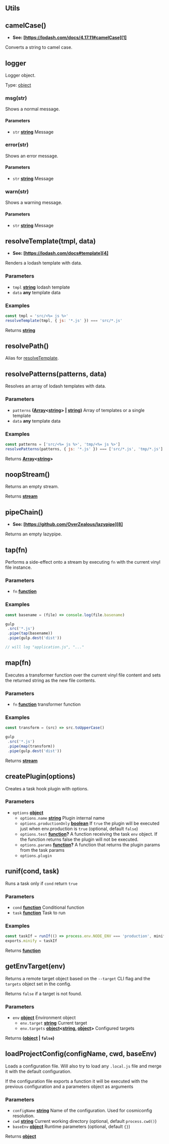 <!-- Generated by documentation.js. Update this documentation by updating the source code. -->

## Utils

## camelCase()

-   **See: [https://lodash.com/docs/4.17.11#camelCase][1]**

Converts a string to camel case.

## logger

Logger object.

Type: [object][2]

### msg(str)

Shows a normal message.

#### Parameters

-   `str` **[string][3]** Message

### error(str)

Shows an error message.

#### Parameters

-   `str` **[string][3]** Message

### warn(str)

Shows a warning message.

#### Parameters

-   `str` **[string][3]** Message

## resolveTemplate(tmpl, data)

-   **See: [https://lodash.com/docs#template][4]**

Renders a lodash template with data.

### Parameters

-   `tmpl` **[string][3]** lodash template
-   `data` **any** template data

### Examples

```javascript
const tmpl = 'src/<%= js %>'
resolveTemplate(tmpl, { js: '*.js' }) === 'src/*.js'
```

Returns **[string][3]** 

## resolvePath()

Alias for [resolveTemplate][5].

## resolvePatterns(patterns, data)

Resolves an array of lodash templates with data.

### Parameters

-   `patterns` **([Array][6]&lt;[string][3]> | [string][3])** Array of templates or a single template
-   `data` **any** template data

### Examples

```javascript
const patterns = ['src/<%= js %>', 'tmp/<%= js %>']
resolvePatterns(patterns, { js: '*.js' }) === ['src/*.js', 'tmp/*.js']
```

Returns **[Array][6]&lt;[string][3]>** 

## noopStream()

Returns an empty stream.

Returns **[stream][7]** 

## pipeChain()

-   **See: [https://github.com/OverZealous/lazypipe][8]**

Returns an empty lazypipe.

## tap(fn)

Performs a side-effect onto a stream by executing `fn` with the current vinyl file instance.

### Parameters

-   `fn` **[function][9]** 

### Examples

```javascript
const basename = (file) => console.log(file.basename)

gulp
 .src('*.js')
 .pipe(tap(basename))
 .pipe(gulp.dest('dist'))

// will log "application.js", "..."
```

## map(fn)

Executes a transformer function over the current vinyl file content
and sets the returned string as the new file contents.

### Parameters

-   `fn` **[function][9]** transformer function

### Examples

```javascript
const transform = (src) => src.toUpperCase()

gulp
 .src('*.js')
 .pipe(map(transform))
 .pipe(gulp.dest('dist'))
```

Returns **[stream][7]** 

## createPlugin(options)

Creates a task hook plugin with options.

### Parameters

-   `options` **[object][2]** 
    -   `options.name` **[string][3]** Plugin internal name
    -   `options.productionOnly` **[boolean][10]** If `true` the plugin will be executed just when env.production is `true` (optional, default `false`)
    -   `options.test` **[function][9]?** A function receiving the task `env` object. If the function returns false the plugin will not be executed.
    -   `options.params` **[function][9]?** A function that returns the plugin params from the task params
    -   `options.plugin`  

## runif(cond, task)

Runs a task only if `cond` return `true`

### Parameters

-   `cond` **[function][9]** Conditional function
-   `task` **[function][9]** Task to run

### Examples

```javascript
const taskIf = runIf(() => process.env.NODE_ENV === 'production', minify)
exports.minify = taskIf
```

Returns **[function][9]** 

## getEnvTarget(env)

Returns a remote target object based on the `--target` CLI flag and the `targets` object set in the config.

Returns `false` if a target is not found.

### Parameters

-   `env` **[object][2]** Environment object
    -   `env.target` **[string][3]** Current target
    -   `env.targets` **[object][2]&lt;[string][3], [object][2]>** Configured targets

Returns **([object][2] \| `false`)** 

## loadProjectConfig(configName, cwd, baseEnv)

Loads a configuration file. Will also try to load any `.local.js` file
and merge it with the default configuration.

If the configuration file exports a function it will be executed with the
previous configuration and a parameters object as arguments

### Parameters

-   `configName` **[string][3]** Name of the configuration. Used for cosmiconfig resolution.
-   `cwd` **[string][3]** Current working directory (optional, default `process.cwd()`)
-   `baseEnv` **[object][2]** Runtime parameters (optional, default `{}`)

Returns **[object][2]** 

[1]: https://lodash.com/docs/4.17.11#camelCase

[2]: https://developer.mozilla.org/docs/Web/JavaScript/Reference/Global_Objects/Object

[3]: https://developer.mozilla.org/docs/Web/JavaScript/Reference/Global_Objects/String

[4]: https://lodash.com/docs#template

[5]: #resolvetemplate

[6]: https://developer.mozilla.org/docs/Web/JavaScript/Reference/Global_Objects/Array

[7]: https://nodejs.org/api/stream.html

[8]: https://github.com/OverZealous/lazypipe

[9]: https://developer.mozilla.org/docs/Web/JavaScript/Reference/Statements/function

[10]: https://developer.mozilla.org/docs/Web/JavaScript/Reference/Global_Objects/Boolean
